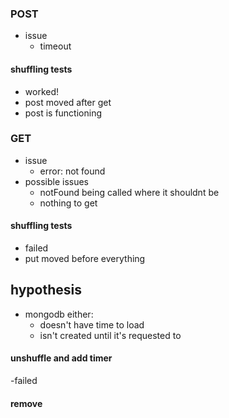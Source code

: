 ### POST
- issue
    - timeout
#### shuffling tests
- worked!
- post moved after get
- post is functioning

### GET
- issue
    - error: not found
- possible issues
    - notFound being called where it shouldnt be
    - nothing to get

#### shuffling tests
- failed
- put moved before everything

## hypothesis
- mongodb either:
    - doesn't have time to load
    - isn't created until it's requested to

#### unshuffle and add timer
-failed

#### remove
